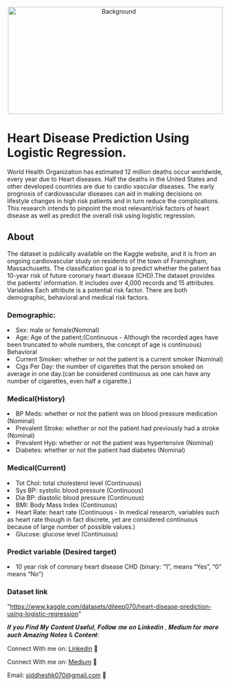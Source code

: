  <p align="center">
  <img src="https://github.com/siddheshk070/My-Projects/blob/siddheshk070/1.%20Heart%20Disease%20Prediction%20Using%20Logistic%20Regression./HEART%20RATE%20PREDICTION.PNG" alt="Background" height="250" width="500">

# **Heart Disease Prediction** Using **Logistic Regression**.

World Health Organization has estimated 12 million deaths occur worldwide, every year due to Heart diseases. Half the deaths in the United States and other developed countries are due to cardio vascular diseases. The early prognosis of cardiovascular diseases can aid in making decisions on lifestyle changes in high risk patients and in turn reduce the complications. This research intends to pinpoint the most relevant/risk factors of heart disease as well as predict the overall risk using logistic regression.

## About
The dataset is publically available on the Kaggle website, and it is from an ongoing cardiovascular study on residents of the town of Framingham, Massachusetts. The classification goal is to predict whether the patient has 10-year risk of future coronary heart disease (CHD).The dataset provides the patients’ information. It includes over 4,000 records and 15 attributes.
Variables
Each attribute is a potential risk factor. There are both demographic, behavioral and medical risk factors.</p>

### Demographic:
<li>Sex: male or female(Nominal)</li>
<li> Age: Age of the patient;(Continuous - Although the recorded ages have been truncated to whole numbers, the concept of age is continuous)
Behavioral</li>
<li>Current Smoker: whether or not the patient is a current smoker (Nominal)</li>
<li> Cigs Per Day: the number of cigarettes that the person smoked on average in one day.(can be considered continuous as one can have any number of cigarettes, even half a cigarette.)</li>


### Medical(History)
<li> BP Meds: whether or not the patient was on blood pressure medication (Nominal)</li>
<li> Prevalent Stroke: whether or not the patient had previously had a stroke (Nominal)</li>
<li> Prevalent Hyp: whether or not the patient was hypertensive (Nominal)</li>
<li> Diabetes: whether or not the patient had diabetes (Nominal)</li>


### Medical(Current)
<li> Tot Chol: total cholesterol level (Continuous)</li>
<li> Sys BP: systolic blood pressure (Continuous)</li>
<li> Dia BP: diastolic blood pressure (Continuous)</li>
<li> BMI: Body Mass Index (Continuous)</li>
<li> Heart Rate: heart rate (Continuous - In medical research, variables such as heart rate though in fact discrete, yet are considered continuous because of large number of possible values.)</li>
<li> Glucose: glucose level (Continuous)</li>


### Predict variable (Desired target)
<li>10 year risk of coronary heart disease CHD (binary: “1”, means “Yes”, “0” means “No”)</li>

### Dataset link
"https://www.kaggle.com/datasets/dileep070/heart-disease-prediction-using-logistic-regression" 


𝑰𝒇 𝒚𝒐𝒖 𝑭𝒊𝒏𝒅 𝑴𝒚 𝑪𝒐𝒏𝒕𝒆𝒏𝒕 𝑼𝒔𝒆𝒇𝒖𝒍, 𝑭𝒐𝒍𝒍𝒐𝒘 𝒎𝒆 𝒐𝒏 𝑳𝒊𝒏𝒌𝒆𝒅𝒊𝒏 , 𝑴𝒆𝒅𝒊𝒖𝒎 𝒇𝒐𝒓 𝒎𝒐𝒓𝒆 𝒔𝒖𝒄𝒉 𝑨𝒎𝒂𝒛𝒊𝒏𝒈 𝑵𝒐𝒕𝒆𝒔 & 𝑪𝒐𝒏𝒕𝒆𝒏𝒕:

Connect With me on: [Linkedin](https://www.linkedin.com/in/siddhesh-kumbhar-517627b4/) 📌

Connect With me on: [Medium](https://medium.com/@siddheshk070) 📌

Email: siddheshk070@gmail.com 📌
